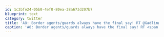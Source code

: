 ```yaml
---
id: 1c2bfe24-05b0-4ef0-80ea-38a673d207b7
blueprint: text
category: twitter
title: 'A8: Border agents/guards always have the final say! RT @Gadling: Q8. Best lesson learned while traveling solo?  #TNI'
caption: 'A8: Border agents/guards always have the final say! RT <span class="username username_linked">@<a href="https://twitter.com/Gadling" title="Gadling">Gadling</a></span>: Q8. Best lesson learned while traveling solo?  <span class="hashtag hashtag_local">#<a href="http://tweettemp.darylchymko.ca/?tag=tni">TNI</a>'
---
```

